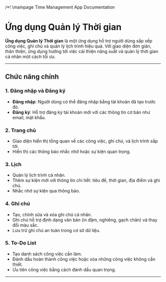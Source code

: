 /*!
\mainpage Time Management App Documentation

# Ứng dụng Quản lý Thời gian

**Ứng dụng Quản lý Thời gian** là một ứng dụng hỗ trợ người dùng sắp xếp công việc, ghi chú và quản lý lịch trình hiệu quả. Với giao diện đơn giản, thân thiện, ứng dụng hướng tới việc cải thiện năng suất và quản lý thời gian cá nhân một cách tối ưu.

---

## Chức năng chính

### 1. Đăng nhập và Đăng ký
- **Đăng nhập**: Người dùng có thể đăng nhập bằng tài khoản đã tạo trước đó.
- **Đăng ký**: Hỗ trợ đăng ký tài khoản mới với các thông tin cơ bản như email, mật khẩu.

### 2. Trang chủ
- Giao diện hiển thị tổng quan về các công việc, ghi chú, và lịch trình sắp tới.
- Hiển thị các thông báo nhắc nhở hoặc sự kiện quan trọng.

### 3. Lịch
- Quản lý lịch trình cá nhân.
- Thêm sự kiện mới với thông tin chi tiết: tiêu đề, thời gian, địa điểm và ghi chú.
- Nhắc nhở sự kiện qua thông báo.

### 4. Ghi chú
- Tạo, chỉnh sửa và xóa ghi chú cá nhân.
- Ghi chú hỗ trợ định dạng văn bản (in đậm, nghiêng, gạch chân) và thay đổi màu sắc.
- Lưu trữ ghi chú an toàn trong cơ sở dữ liệu.

### 5. To-Do List
- Tạo danh sách công việc cần làm.
- Đánh dấu hoàn thành công việc hoặc xóa những công việc không cần thiết.
- Ưu tiên công việc bằng cách đánh dấu quan trọng.

---
